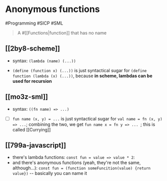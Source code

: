 # Anonymous functions

#Programming #SICP #SML

> A #[[Functions|function]] that has no name

## [[2by8-scheme]]

- syntax: `(lambda (name) (...))`

* `(define (function x) (...))` is just syntactical sugar for `(define function (lambda (x) (...))`, because **in scheme, lambdas can be used for recursion**

## [[mo3z-sml]]

- syntax: `((fn name) => ...)`
- [ ] `fun name (x, y) = ...` is just syntactical sugar for `val name = fn (x, y) => ...`; combining the two, we get `fun name x = fn y => ... `; this is called [[Currying]]

## [[799a-javascript]]

- there's lambda functions: `const fun = value => value * 2`:
- and there's anonymous functions (yeah, they're not the same, although...): `const fun = (function someFuncition(value) {return value})` -- basically you can name it
